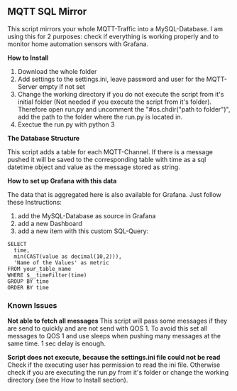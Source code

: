 ## MQTT SQL Mirror

This script mirrors your whole MQTT-Traffic into a MySQL-Database. I am using this for 2 purposes: check if everything is working properly and to monitor home automation sensors with Grafana.

**How to Install**
1. Download the whole folder
2. Add settings to the settings.ini, leave password and user for the MQTT-Server empty if not set
3. Change the working directory if you do not execute the script from it's initial folder (Not needed if you execute the script from it's folder). Therefore open run.py and uncomment the "#os.chdir("path to folder")", add the path to the folder where the run.py is located in. 
4. Exectue the run.py with python 3

**The Database Structure**

This script adds a table for each MQTT-Channel. If there is a message pushed it will be saved to the corresponding table with time as a sql datetime object and value as the message stored as string.

**How to set up Grafana with this data**

The data that is aggregated here is also available for Grafana. Just follow these Instructions:
1. add the MySQL-Database as source in Grafana
2. add a new Dashboard
3. add a new item with this custom SQL-Query:
```
SELECT
  time,
  min(CAST(value as decimal(10,2))),
  'Name of the Values' as metric
FROM your_table_name
WHERE $__timeFilter(time)
GROUP BY time
ORDER BY time
```

### Known Issues

**Not able to fetch all messages**
This script will pass some messages if they are send to quickly and are not send with QOS 1. To avoid this set all messages to QOS 1 and use sleeps when pushing many messages at the same time. 1 sec delay is enough.

**Script does not execute, because the settings.ini file could not be read**
Check if the executing user has permission to read the ini file. Otherwise check if you are executing the run.py from it's folder or change the working directory (see the How to Install section).
